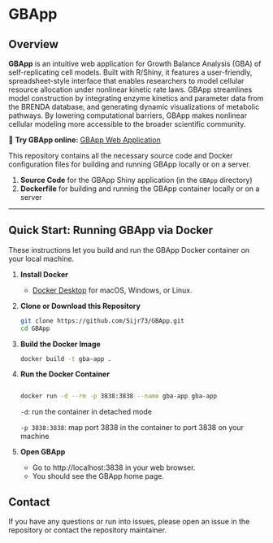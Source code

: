 
# GBApp

## Overview

**GBApp**  is an intuitive web application for Growth Balance Analysis (GBA) of self-replicating cell models. Built with R/Shiny, it features a user-friendly, spreadsheet-style interface that enables researchers to model cellular resource allocation under nonlinear kinetic rate laws. GBApp streamlines model construction by integrating enzyme kinetics and parameter data from the BRENDA database, and generating dynamic visualizations of metabolic pathways. By lowering computational barriers, GBApp makes nonlinear cellular modeling more accessible to the broader scientific community.

🔗 **Try GBApp online:** [GBApp Web Application](https://gba.ccb.cs.hhu.de/) 

This repository contains all the necessary source code and Docker configuration files for building and running GBApp locally or on a server.

1. **Source Code** for the GBApp Shiny application (in the `GBApp` directory)  
2. **Dockerfile** for building and running the GBApp container locally or on a server

---

## Quick Start: Running GBApp via Docker

These instructions let you build and run the GBApp Docker container on your local machine.

1. **Install Docker**  
   - [Docker Desktop](https://www.docker.com/products/docker-desktop) for macOS, Windows, or Linux.

2. **Clone or Download this Repository**

   ```bash
   git clone https://github.com/Sijr73/GBApp.git
   cd GBApp

3. **Build the Docker Image**

   
   ```bash
   docker build -t gba-app .
   ```

4. **Run the Docker Container**

   ```bash
   
   docker run -d --rm -p 3838:3838 --name gba-app gba-app
   ```
   `-d`: run the container in detached mode

   `-p 3838:3838`: map port 3838 in the container to port 3838 on your machine

5. **Open GBApp**

   - Go to http://localhost:3838 in your web browser.
   - You should see the GBApp home page.
## Contact
If you have any questions or run into issues, please open an issue in the repository or contact the repository maintainer.
